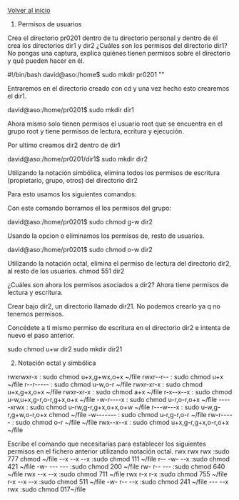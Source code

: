 [Volver al inicio](../../index.md)

1. Permisos de usuarios

Crea el directorio pr0201 dentro de tu directorio personal y dentro de él crea los directorios dir1 y dir2 ¿Cuáles son los permisos del directorio dir1? No pongas una captura, explica quiénes tienen permisos sobre el directorio y qué pueden hacer en él.

#!/bin/bash
david@aso:/home$ sudo mkdir pr0201
""

Entraremos en el directorio creado con cd y una vez hecho esto crearemos el dir1.

david@aso:/home/pr0201$ sudo mkdir dir1

Ahora mismo solo tienen permisos el usuario root que se encuentra en el grupo root y tiene permisos de lectura, ecritura y ejecución.

Por ultimo creamos dir2 dentro de dir1

david@aso:/home/pr0201/dir1$ sudo mkdir dir2

Utilizando la notación simbólica, elimina todos los permisos de escritura (propietario, grupo, otros) del directorio dir2

Para esto usamos los siguientes comandos:
 
 Con este comando borramos el los permisos del grupo:

david@aso:/home/pr0201$ sudo chmod g-w dir2

Usando la opcion o eliminamos los permisos de, resto de usuarios.

david@aso:/home/pr0201$ sudo chmod o-w dir2



Utilizando la notación octal, elimina el permiso de lectura del directorio dir2, al resto de los usuarios.
chmod 551 dir2


¿Cuáles son ahora los permisos asociados a dir2?
Ahora tiene permisos de lectura y escritura.

Crear bajo dir2, un directorio llamado dir21.
No podemos crearlo ya q no tenemos permisos.

Concédete a ti mismo permiso de escritura en el directorio dir2 e intenta de nuevo el paso anterior.

sudo chmod u+w dir2
sudo mkdir dir21



2. Notación octal y simbólica

rwxrwxr-x : sudo chmod u+x,g+wx,o+x ~/file
rwxr--r-- : sudo chmod u+x ~/file
r--r----- : sudo chmod u-w,o-r ~/file
rwxr-xr-x : sudo chmod u+x,g+x,o+x ~/file
rwxr-xr-x : sudo chmod a+x ~/file
r-x--x--x : sudo chmod u-w,u+x,g-r,o-r,g+x,o+x ~/file
-w-r----x : sudo  chmod u-r,o-r,o+x ~/file
-----xrwx : sudo  chmod u-rw,g-r,g+x,o+x,o+w ~/file
r---w---x : sudo u-w,g-r,g+w,o-r,o+x  chmod ~/file
-w------- : sudo  chmod u-r,g-r,o-r ~/file
rw-r----- : sudo chmod o-r ~/file
~/file
rwx--x--x : sudo chmod u+x,g-r,g+x,o-r,o+x ~/file


Escribe el comando que necesitarías para establecer los siguientes permisos en el fichero anterior utilizando notación octal.
rwx rwx rwx :sudo 777 chmod  ~/file
--x --x --x :sudo chmod 111 ~/file
r-- -w- --x :sudo chmod 421 ~/file
-w- --- --- :sudo chmod 200 ~/file
rw- r-- --- :sudo chmod 640 ~/file
rwx --x --x :sudo chmod 711 ~/file
rwx r-x r-x :sudo chmod 755 ~/file
r-x --x --x :sudo chmod 511 ~/file
-w- r-- --x :sudo chmod 241 ~/file
--- --x rwx :sudo chmod 017~/file